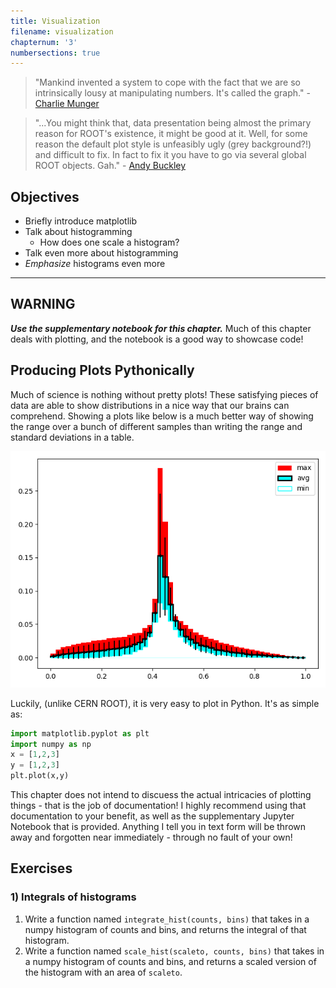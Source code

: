 ```yaml
---
title: Visualization
filename: visualization
chapternum: '3'
numbersections: true
---
```


> "Mankind invented a system to cope with the fact that we are so intrinsically lousy at manipulating numbers. It's called the graph." - [Charlie Munger](https://en.wikipedia.org/wiki/Charlie_Munger)

> "...You might think that, data presentation being almost the primary reason for ROOT's existence, it might be good at it. Well, for some reason the default plot style is unfeasibly ugly (grey background?!) and difficult to fix. In fact to fix it you have to go via several global ROOT objects. Gah." - [Andy Buckley](https://www.ppe.gla.ac.uk/~abuckley/)

## Objectives

* Briefly introduce matplotlib
* Talk about histogramming
  * How does one scale a histogram?
* Talk even more about histogramming
* _Emphasize_ histograms even more

***

## WARNING

___Use the supplementary notebook for this chapter.___ Much of this chapter deals with plotting, and the notebook is a good way to showcase code!

## Producing Plots Pythonically

Much of science is nothing without pretty plots! These satisfying pieces of data are able to show distributions in a nice way that our brains can comprehend. Showing a plots like below is a much better way of showing the range over a bunch of different samples than writing the range and standard deviations in a table.

![A histogram showing the maximum and minimum values for a distribution for a bunch of samples. Errors shown are the standard deviation](media/histogram_example.png)

Luckily, (unlike CERN ROOT), it is very easy to plot in Python. It's as simple as:

```python
import matplotlib.pyplot as plt
import numpy as np
x = [1,2,3]
y = [1,2,3]
plt.plot(x,y)
```

This chapter does not intend to discuess the actual intricacies of plotting things - that is the job of documentation! I highly recommend using that documentation to your benefit, as well as the supplementary Jupyter Notebook that is provided. Anything I tell you in text form will be thrown away and forgotten near immediately - through no fault of your own!


## Exercises

### 1) Integrals of histograms

1. Write a function named `integrate_hist(counts, bins)` that takes in a numpy histogram of counts and bins, and returns the integral of that histogram.
2. Write a function named `scale_hist(scaleto, counts, bins)` that takes in a numpy histogram of counts and bins, and returns a scaled version of the histogram with an area of `scaleto`.
